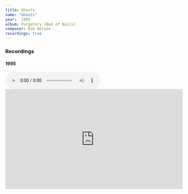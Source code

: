 ```yaml
---
title: Ghosts
name: "Ghosts"
year:  1995
album: Purgatory (Bed of Nails)
composer: Rob Nelson
recordings: true
---
```


<h3>Recordings</h3>

<h4>1995</h4>

<audio controls="">
  <source src="http://walterklang.com/mp3/1994-11-28/Ghosts/Ghosts.mp3" type="audio/mpeg">
  <a href="http://walterklang.com/mp3/1994-11-28/Ghosts/Ghosts.mp3">Ghosts.mp3</a>
</audio>

<iframe width="560" height="315" src="https://www.youtube.com/embed/5kiJJsI1FS8" frameborder="0" allow="accelerometer; autoplay; encrypted-media; gyroscope; picture-in-picture" allowfullscreen></iframe>

